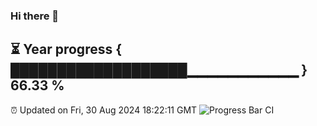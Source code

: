 ### Hi there 👋
⏳ Year progress { ███████████████████▁▁▁▁▁▁▁▁▁▁▁ } 66.33 %
---
⏰ Updated on Fri, 30 Aug 2024 18:22:11 GMT
![Progress Bar CI](https://github.com/liununu/liununu/workflows/Progress%20Bar%20CI/badge.svg)
